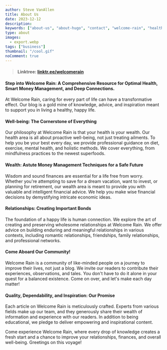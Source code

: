 ```yaml
---
author: Steve VanAllen
title: About Us
date: 2023-12-12
description:
keywords: ["about-us", "about-hugo", "contact", "welcome-rain", "health", "wealth", "relationships"]
type: about
images:
  - export.webp
tags: ["business"]
thumbnail: "/cool.gif"
noComment: true
---
```


> #### Linktree: [linktr.ee/welcomerain](https://linktr.ee/welcomerain)

#### Step into Welcome Rain: A Comprehensive Resource for Optimal Health, Smart Money Management, and Deep Connections.

At Welcome Rain, caring for every part of life can have a transformative effect. Our blog is a gold mine of knowledge, advice, and inspiration meant to support you in living a healthy, happy life.

#### Well-being: The Cornerstone of Everything

Our philosophy at Welcome Rain is that your health is your wealth. Our health area is all about proactive well-being, not just treating ailments. To help you be your best every day, we provide professional guidance on diet, exercise, mental health, and holistic methods. We cover everything, from mindfulness practices to the newest superfoods.

#### Wealth: Astute Money Management Techniques for a Safe Future

Wisdom and sound finances are essential for a life free from worry. Whether you're attempting to save for a dream vacation, want to invest, or planning for retirement, our wealth area is meant to provide you with valuable and intelligent financial advice. We help you make wise financial decisions by demystifying intricate economic ideas.

#### Relationships: Creating Important Bonds

The foundation of a happy life is human connection. We explore the art of creating and preserving wholesome relationships at Welcome Rain. We offer advice on building enduring and meaningful relationships in various contexts, including romantic relationships, friendships, family relationships, and professional networks.

#### Come Aboard Our Community!

Welcome Rain is a community of like-minded people on a journey to improve their lives, not just a blog. We invite our readers to contribute their experiences, observations, and tales. You don't have to do it alone in your quest for a balanced existence. Come on over, and let's make each day matter!

#### Quality, Dependability, and Inspiration: Our Promise

Each article on Welcome Rain is meticulously crafted. Experts from various fields make up our team, and they generously share their wealth of information and experience with our readers. In addition to being educational, we pledge to deliver empowering and inspirational content.

Come experience Welcome Rain, where every drop of knowledge creates a fresh start and a chance to improve your relationships, finances, and overall well-being. Greetings on this voyage!